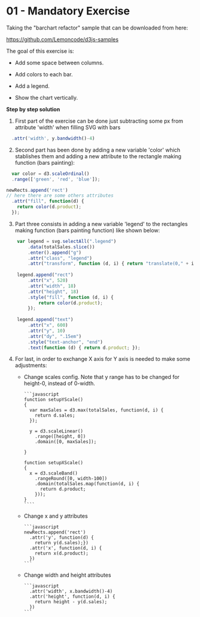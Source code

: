 # 01 - Mandatory Exercise

Taking the "barchart refactor" sample that can be downloaded from here:

https://github.com/Lemoncode/d3js-samples

The goal of this exercise is:

-  Add some space between columns.

-  Add colors to each bar.

-  Add a legend.

-  Show the chart vertically.

**Step by step solution**

1. First part of the exercise can be done just subtracting some px from attribute 'width' when filling SVG with bars

```javascript
  .attr('width', y.bandwidth()-4)
```

2. Second part has been done by adding a new variable 'color' which stablishes them and adding a new attribute to the rectangle making function (bars painting):

```javascript
  var color = d3.scaleOrdinal()
  .range(['green', 'red', 'blue']);

newRects.append('rect')
// here there are some others attributes
  .attr("fill", function(d) { 
    return color(d.product); 
  });
```

3. Part three consists in adding a new variable 'legend' to the rectangles making function (bars painting function) like shown below:

```javascript
    var legend = svg.selectAll(".legend")
        .data(totalSales.slice())
        .enter().append("g")
        .attr("class", "legend")
        .attr("transform", function (d, i) { return "translate(0," + i * 20 + ")"; });
    
    legend.append("rect")
        .attr("x", 520)
        .attr("width", 18)
        .attr("height", 18)
        .style("fill", function (d, i) {
            return color(d.product);
        });
    
    legend.append("text")
        .attr("x", 600)
        .attr("y", 10)
        .attr("dy", ".15em")
        .style("text-anchor", "end")
        .text(function (d) { return d.product; });
```

4. For last, in order to exchange X axis for Y axis is needed to make some adjustments:

    - Change scales config. Note that y range has to be changed for height-0, instead of 0-width.

          ```javascript
          function setupYScale()
          {
            var maxSales = d3.max(totalSales, function(d, i) {
              return d.sales;
            });

            y = d3.scaleLinear()
              .range([height, 0])
              .domain([0, maxSales]);

          }

          function setupXScale()
          {
            x = d3.scaleBand()
              .rangeRound([0, width-100])
              .domain(totalSales.map(function(d, i) {
                return d.product;
              }));
          }
          ````

    - Change x and y attributes

          ```javascript
          newRects.append('rect')
            .attr('y', function(d) {
              return y(d.sales);})
            .attr('x', function(d, i) {
              return x(d.product);
            })
          ```
    
    - Change width and height attributes
          
          ```javascript
            .attr('width', x.bandwidth()-4)
            .attr('height', function(d, i) {
              return height - y(d.sales);
            })
          ```
